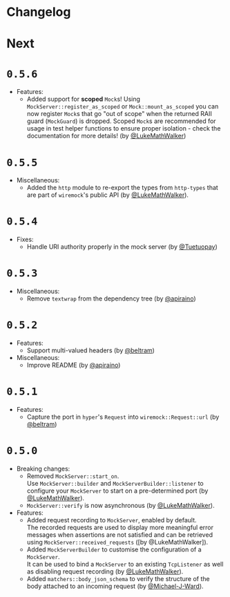# Changelog

# Next

# `0.5.6`

- Features:
    - Added support for **scoped** `Mock`s! 
      Using `MockServer::register_as_scoped` or `Mock::mount_as_scoped` you can now register `Mock`s that go "out of scope" when the returned RAII guard (`MockGuard`) is dropped.
      Scoped `Mock`s are recommended for usage in test helper functions to ensure proper isolation - check the documentation for more details! (by [@LukeMathWalker])

# `0.5.5`

- Miscellaneous:
    - Added the `http` module to re-export the types from `http-types` that are part of `wiremock`'s public API (by [@LukeMathWalker]).

# `0.5.4`

- Fixes:
    - Handle URI authority properly in the mock server (by [@Tuetuopay])

# `0.5.3`

- Miscellaneous:
    - Remove `textwrap` from the dependency tree (by [@apiraino])

# `0.5.2`

- Features:
    - Support multi-valued headers (by [@beltram])
- Miscellaneous:
    - Improve README (by [@apiraino])

# `0.5.1`

- Features:
    - Capture the port in `hyper`'s `Request` into `wiremock::Request::url`  (by [@beltram])

# `0.5.0`

- Breaking changes:
    - Removed `MockServer::start_on`.  
      Use `MockServer::builder` and `MockServerBuilder::listener` to configure your `MockServer` to start on a pre-determined port (by [@LukeMathWalker]).
    - `MockServer::verify` is now asynchronous (by [@LukeMathWalker]).
- Features:
    - Added request recording to `MockServer`, enabled by default.  
      The recorded requests are used to display more meaningful error messages when assertions are not satisfied and can be retrieved using `MockServer::received_requests` ([by @LukeMathWalker]).
    - Added `MockServerBuilder` to customise the configuration of a `MockServer`.  
      It can be used to bind a `MockServer` to an existing `TcpListener` as well as disabling request recording (by [@LukeMathWalker]).
    - Added `matchers::body_json_schema` to verify the structure of the body attached to an incoming request (by [@Michael-J-Ward]).

[@Michael-J-Ward]: https://github.com/Michael-J-Ward
[@LukeMathWalker]: https://github.com/LukeMathWalker
[@beltram]: https://github.com/beltram
[@apiraino]: https://github.com/apiraino
[@Tuetuopay]: https://github.com/Tuetuopay

